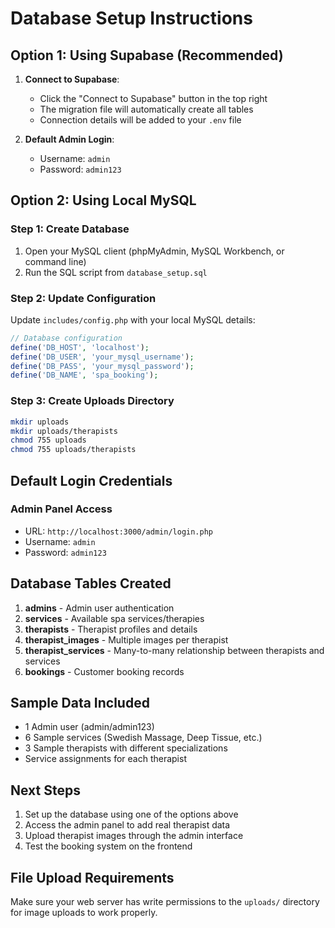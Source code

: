 # Database Setup Instructions

## Option 1: Using Supabase (Recommended)

1. **Connect to Supabase**:
   - Click the "Connect to Supabase" button in the top right
   - The migration file will automatically create all tables
   - Connection details will be added to your `.env` file

2. **Default Admin Login**:
   - Username: `admin`
   - Password: `admin123`

## Option 2: Using Local MySQL

### Step 1: Create Database
1. Open your MySQL client (phpMyAdmin, MySQL Workbench, or command line)
2. Run the SQL script from `database_setup.sql`

### Step 2: Update Configuration
Update `includes/config.php` with your local MySQL details:

```php
// Database configuration
define('DB_HOST', 'localhost');
define('DB_USER', 'your_mysql_username');
define('DB_PASS', 'your_mysql_password');
define('DB_NAME', 'spa_booking');
```

### Step 3: Create Uploads Directory
```bash
mkdir uploads
mkdir uploads/therapists
chmod 755 uploads
chmod 755 uploads/therapists
```

## Default Login Credentials

### Admin Panel Access
- URL: `http://localhost:3000/admin/login.php`
- Username: `admin`
- Password: `admin123`

## Database Tables Created

1. **admins** - Admin user authentication
2. **services** - Available spa services/therapies
3. **therapists** - Therapist profiles and details
4. **therapist_images** - Multiple images per therapist
5. **therapist_services** - Many-to-many relationship between therapists and services
6. **bookings** - Customer booking records

## Sample Data Included

- 1 Admin user (admin/admin123)
- 6 Sample services (Swedish Massage, Deep Tissue, etc.)
- 3 Sample therapists with different specializations
- Service assignments for each therapist

## Next Steps

1. Set up the database using one of the options above
2. Access the admin panel to add real therapist data
3. Upload therapist images through the admin interface
4. Test the booking system on the frontend

## File Upload Requirements

Make sure your web server has write permissions to the `uploads/` directory for image uploads to work properly.